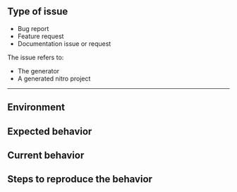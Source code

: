 <!--
Thanks for taking the time to submit an issue
Before creating an issue please make sure you are using:

* the latest version of generator-nitro
* use the search feature to ensure that the issue hasn't been reported before.
-->

## Type of issue

<!-- Choose the right options and remove others -->

* Bug report
* Feature request
* Documentation issue or request

The issue refers to:

* The generator
* A generated nitro project

<!-- Please delete the rest of the template if it's not a bug report -->

----

## Environment

<!--
Tell us which operating system you are using, as well as which versions of Node.js, npm and generator-nitro. Run the following to get it quickly:

```
node -e "var os=require('os');console.log('Node.js ' + process.version + '\n' + os.platform() + ' ' + os.release())"
npm --version
npm list -g generator-nitro
```
-->

## Expected behavior

<!-- Description over here -->

## Current behavior

<!-- Description over here -->

## Steps to reproduce the behavior

<!-- Description over here -->
